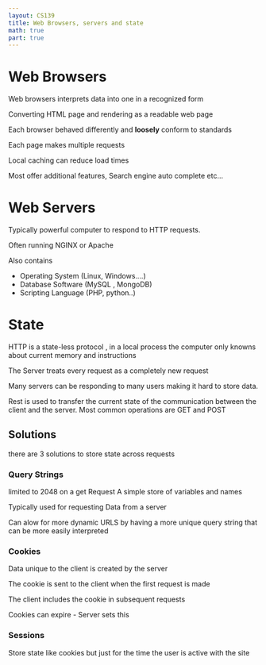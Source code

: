 ```yaml
---
layout: CS139
title: Web Browsers, servers and state
math: true
part: true
---
```


# Web Browsers
Web browsers interprets data into one in a recognized form

Converting HTML page and rendering as a readable web page

Each browser behaved differently and __loosely__ conform to standards

Each page makes multiple requests

Local caching can reduce load times

Most offer additional features, Search engine auto complete etc...

# Web Servers

Typically powerful computer to respond to HTTP requests.

Often running NGINX or Apache

Also contains
* Operating System (Linux, Windows....)
* Database Software (MySQL , MongoDB)
* Scripting Language (PHP, python..)

# State
HTTP is a state-less protocol , in a local process the computer only knowns about current memory and instructions

The Server treats every request as a completely new request

Many servers can be responding to many users making it hard to store data.

Rest is used to transfer the current state of the communication between the client and the server. Most common operations are GET and POST

## Solutions
there are 3 solutions to store state across requests

### Query Strings
limited to 2048 on a get Request
A simple store of variables and names

Typically used for requesting Data from a server

Can alow for more dynamic URLS by having a more unique query string that can 
be more easily interpreted

### Cookies

Data unique to the client is created by the server

The cookie is sent to the client when the first request is made

The client includes the cookie in subsequent requests

Cookies can expire - Server sets this

### Sessions

Store state like cookies but just for the time the user is active with the site





